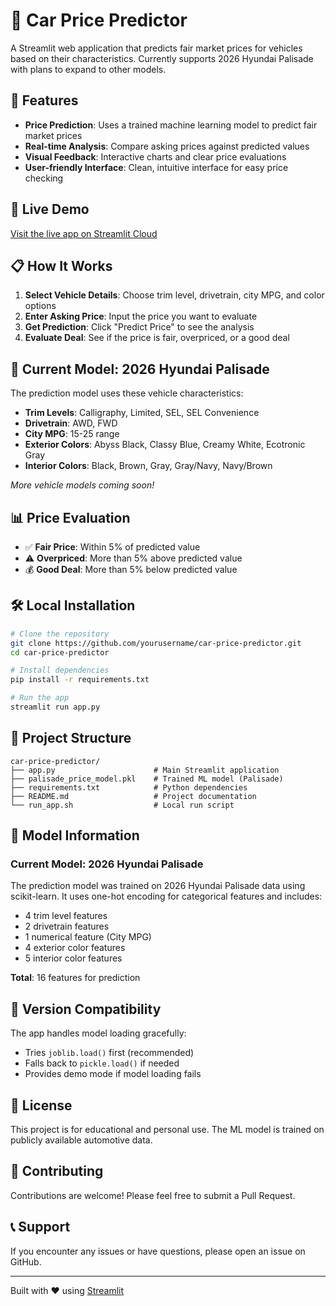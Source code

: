# 🚗 Car Price Predictor

A Streamlit web application that predicts fair market prices for vehicles based on their characteristics. Currently supports 2026 Hyundai Palisade with plans to expand to other models.

## 🎯 Features

- **Price Prediction**: Uses a trained machine learning model to predict fair market prices
- **Real-time Analysis**: Compare asking prices against predicted values
- **Visual Feedback**: Interactive charts and clear price evaluations
- **User-friendly Interface**: Clean, intuitive interface for easy price checking

## 🚀 Live Demo

[Visit the live app on Streamlit Cloud](https://car-price-predictor.streamlit.app)

## 📋 How It Works

1. **Select Vehicle Details**: Choose trim level, drivetrain, city MPG, and color options
2. **Enter Asking Price**: Input the price you want to evaluate
3. **Get Prediction**: Click "Predict Price" to see the analysis
4. **Evaluate Deal**: See if the price is fair, overpriced, or a good deal

## 🔧 Current Model: 2026 Hyundai Palisade

The prediction model uses these vehicle characteristics:

- **Trim Levels**: Calligraphy, Limited, SEL, SEL Convenience
- **Drivetrain**: AWD, FWD
- **City MPG**: 15-25 range
- **Exterior Colors**: Abyss Black, Classy Blue, Creamy White, Ecotronic Gray
- **Interior Colors**: Black, Brown, Gray, Gray/Navy, Navy/Brown

*More vehicle models coming soon!*

## 📊 Price Evaluation

- ✅ **Fair Price**: Within 5% of predicted value
- ⚠️ **Overpriced**: More than 5% above predicted value
- 💰 **Good Deal**: More than 5% below predicted value

## 🛠️ Local Installation

```bash
# Clone the repository
git clone https://github.com/yourusername/car-price-predictor.git
cd car-price-predictor

# Install dependencies
pip install -r requirements.txt

# Run the app
streamlit run app.py
```

## 📁 Project Structure

```
car-price-predictor/
├── app.py                      # Main Streamlit application
├── palisade_price_model.pkl    # Trained ML model (Palisade)
├── requirements.txt            # Python dependencies
├── README.md                   # Project documentation
└── run_app.sh                  # Local run script
```

## 🤖 Model Information

### Current Model: 2026 Hyundai Palisade

The prediction model was trained on 2026 Hyundai Palisade data using scikit-learn. It uses one-hot encoding for categorical features and includes:

- 4 trim level features
- 2 drivetrain features  
- 1 numerical feature (City MPG)
- 4 exterior color features
- 5 interior color features

**Total**: 16 features for prediction

## 🔄 Version Compatibility

The app handles model loading gracefully:
- Tries `joblib.load()` first (recommended)
- Falls back to `pickle.load()` if needed
- Provides demo mode if model loading fails

## 📝 License

This project is for educational and personal use. The ML model is trained on publicly available automotive data.

## 🤝 Contributing

Contributions are welcome! Please feel free to submit a Pull Request.

## 📞 Support

If you encounter any issues or have questions, please open an issue on GitHub.

---

Built with ❤️ using [Streamlit](https://streamlit.io/)